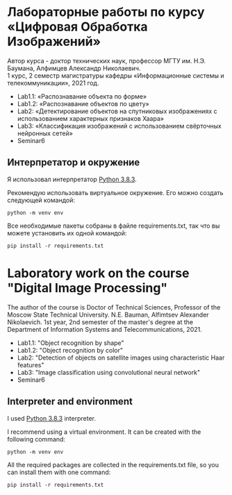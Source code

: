 # Лабораторные работы по курсу «Цифровая Обработка Изображений»

Автор курса - доктор технических наук, профессор МГТУ им. Н.Э. Баумана, Алфимцев Александр Николаевич.  
1 курс, 2 семестр магистратуры кафедры «Информационные системы и телекоммуникации», 2021 год.
* Lab1.1: «Распознавание объекта по форме»
* Lab1.2: «Распознавание объектов по цвету»
* Lab2: «Детектирование объектов на спутниковых изображениях с использованием характерных признаков Хаара»
* Lab3: «Классификация изображений с использованием свёрточных нейронных сетей»
* Seminar6

## Интерпретатор и окружение
Я использовал интерпретатор [Python 3.8.3](https://www.python.org/downloads/release/python-383/).

Рекомендую использовать виртуальное окружение. Его можно создать следующей командой:
```
python -m venv env
```
Все необходимые пакеты собраны в файле requirements.txt, так что вы можете установить их одной командой:
```
pip install -r requirements.txt
```


# Laboratory work on the course "Digital Image Processing"
The author of the course is Doctor of Technical Sciences, Professor of the Moscow State Technical University. N.E. Bauman, Alfimtsev Alexander Nikolaevich.
1st year, 2nd semester of the master's degree at the Department of Information Systems and Telecommunications, 2021.
* Lab1.1: "Object recognition by shape"
* Lab1.2: "Object recognition by color"
* Lab2: "Detection of objects on satellite images using characteristic Haar features"
* Lab3: "Image classification using convolutional neural network"
* Seminar6

## Interpreter and environment
I used [Python 3.8.3](https://www.python.org/downloads/release/python-383/) interpreter.

I recommend using a virtual environment. It can be created with the following command:
```
python -m venv env
```
All the required packages are collected in the requirements.txt file, so you can install them with one command:
```
pip install -r requirements.txt
```
